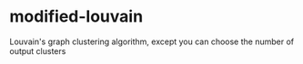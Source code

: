 # modified-louvain
Louvain's graph clustering algorithm, except you can choose the number of output clusters
